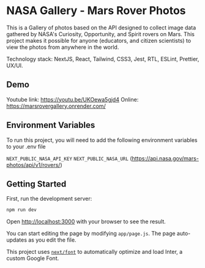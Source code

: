 # NASA Gallery - Mars Rover Photos

This is a Gallery of photos based on the API designed to collect image data gathered by NASA's Curiosity, Opportunity, and Spirit rovers on Mars. This project makes it possible for anyone (educators, and citizen scientists) to view the photos from anywhere in the world.

Technology stack: NextJS, React, Tailwind, CSS3, Jest, RTL, ESLint, Prettier, UX/UI.

## Demo

Youtube link: https://youtu.be/UKOewa5gjd4
Online: https://marsrovergallery.onrender.com/

## Environment Variables

To run this project, you will need to add the following environment variables to your .env file

`NEXT_PUBLIC_NASA_API_KEY`
`NEXT_PUBLIC_NASA_URL` (https://api.nasa.gov/mars-photos/api/v1/rovers/)

## Getting Started

First, run the development server:

```bash
npm run dev
```

Open [http://localhost:3000](http://localhost:3000) with your browser to see the result.

You can start editing the page by modifying `app/page.js`. The page auto-updates as you edit the file.

This project uses [`next/font`](https://nextjs.org/docs/basic-features/font-optimization) to automatically optimize and load Inter, a custom Google Font.
